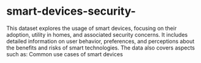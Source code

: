 # smart-devices-security-
This dataset explores the usage of smart devices, focusing on their adoption, utility in homes, and associated security concerns. It includes detailed information on user behavior, preferences, and perceptions about the benefits and risks of smart technologies. The data also covers aspects such as:  Common use cases of smart devices 
